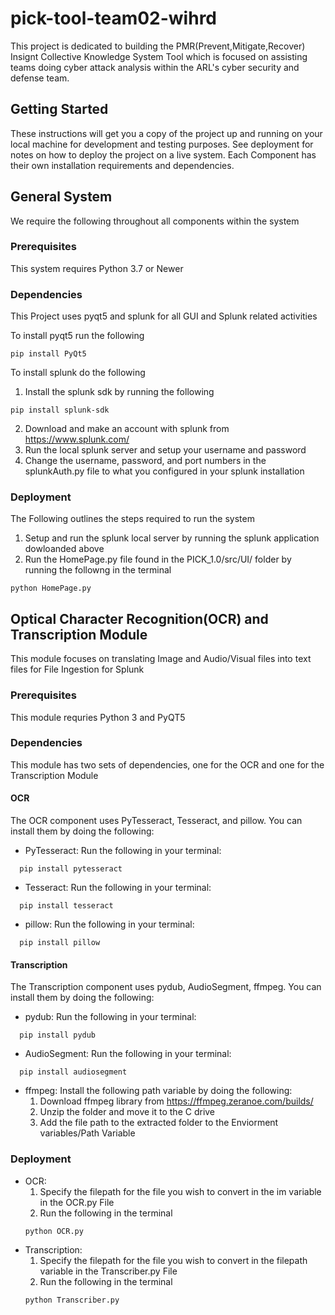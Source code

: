 # pick-tool-team02-wihrd
This project is dedicated to building the PMR(Prevent,Mitigate,Recover) Insignt Collective Knowledge System Tool which is focused on assisting teams doing cyber attack analysis within the ARL's cyber security and defense team. 


## Getting Started
These instructions will get you a copy of the project up and running on your local machine for development and testing purposes. See deployment for notes on how to deploy the project on a live system. Each Component has their own installation requirements and dependencies.


## General System
We require the following throughout all components within the system

### Prerequisites 
This system requires Python 3.7 or Newer

### Dependencies
This Project uses pyqt5 and splunk for all GUI and Splunk related activities

To install pyqt5 run the following
```
pip install PyQt5
```
To install splunk do the following
1. Install the splunk sdk by running the following
  ```
  pip install splunk-sdk
  ```
2. Download and make an account with splunk from https://www.splunk.com/
3. Run the local splunk server and setup your username and password
4. Change the username, password, and port numbers in the splunkAuth.py file to what you configured in your splunk installation

### Deployment
The Following outlines the steps required to run the system

1. Setup and run the splunk local server by running the splunk application dowloanded above
2. Run the HomePage.py file found in the PICK_1.0/src/UI/ folder by running the followng in the terminal
```
python HomePage.py
```

## Optical Character Recognition(OCR) and Transcription Module
This module focuses on translating Image and Audio/Visual files into text files for File Ingestion for Splunk

### Prerequisites 
This module requries Python 3 and PyQT5

### Dependencies 
This module has two sets of dependencies, one for the OCR and one for the Transcription Module 

#### OCR
The OCR component uses PyTesseract, Tesseract, and pillow. You can install them by doing the following:

* PyTesseract: Run the following in your terminal:
```
  pip install pytesseract
```
* Tesseract: Run the following in your terminal:
```
  pip install tesseract
```
* pillow: Run the following in your terminal:
```
  pip install pillow
```

#### Transcription
The Transcription component uses pydub, AudioSegment, ffmpeg. You can install them by doing the following:

* pydub: Run the following in your terminal:
```
  pip install pydub
```
* AudioSegment: Run the following in your terminal:
```
  pip install audiosegment
```
* ffmpeg: Install the following path variable by doing the following:
  1. Download ffmpeg library from https://ffmpeg.zeranoe.com/builds/
  2. Unzip the folder and move it to the C drive 
  3. Add the file path to the extracted folder to the Enviorment variables/Path Variable
  
### Deployment
* OCR:
  1. Specify the filepath for the file you wish to convert in the im variable in the OCR.py File 
  2. Run the following in the terminal
    ```
    python OCR.py
    ```
* Transcription:
  1. Specify the filepath for the file you wish to convert in the filepath variable in the Transcriber.py File
  2. Run the following in the terminal
    ```
    python Transcriber.py
    ```
    










